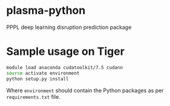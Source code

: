 # plasma-python
PPPL deep learning disruption prediction package

# Sample usage on Tiger

```bash
module load anaconda cudatoolkit/7.5 cudann
source activate environment
python setup.py install
```

Where `environment` should contain the Python packages as per `requirements.txt` file.

